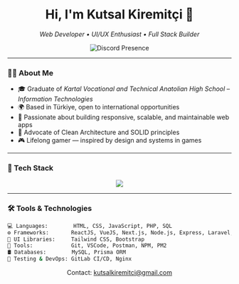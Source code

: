 <h1 align="center">Hi, I'm Kutsal Kiremitçi 👋</h1>

<p align="center">
  <em>Web Developer • UI/UX Enthusiast • Full Stack Builder</em>
</p>

<p align="center">
  <img src="https://lanyard.cnrad.dev/api/212876931744399360" alt="Discord Presence">
</p>

---

### 🧑‍💻 About Me

- 🎓 Graduate of *Kartal Vocational and Technical Anatolian High School – Information Technologies*
- 🌍 Based in Türkiye, open to international opportunities
- 🔭 Passionate about building responsive, scalable, and maintainable web apps
- 🧱 Advocate of Clean Architecture and SOLID principles
- 🎮 Lifelong gamer — inspired by design and systems in games

---

### 🚀 Tech Stack

<p align="center">
  <img src="https://skillicons.dev/icons?i=html,css,js,jquery,php,nodejs,react,vue,nextjs,tailwind,bootstrap,mysql,prisma,git,smarty" />
</p>

---

### 🛠️ Tools & Technologies

```bash
💻 Languages:        HTML, CSS, JavaScript, PHP, SQL
⚙️ Frameworks:       ReactJS, VueJS, Next.js, Node.js, Express, Laravel, Smarty
🎨 UI Libraries:     Tailwind CSS, Bootstrap
🧰 Tools:            Git, VSCode, Postman, NPM, PM2
🛢️ Databases:        MySQL, Prisma ORM
🧪 Testing & DevOps: GitLab CI/CD, Nginx
```
<p align="center">
  Contact: <a href="mailto:kutsalkiremitci@gmail.com">kutsalkiremitci@gmail.com</a>
</p>
